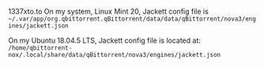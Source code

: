 1337xto.to
On my system, Linux Mint 20, Jackett config file is
`~/.var/app/org.qbittorrent.qBittorrent/data/data/qBittorrent/nova3/engines/jackett.json`

On my Ubuntu 18.04.5 LTS, Jackett config file is located at: 
`/home/qbittorrent-nox/.local/share/data/qBittorrent/nova3/engines/jackett.json`